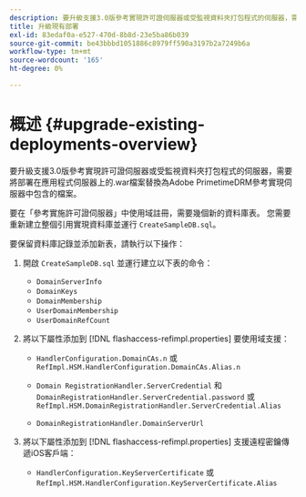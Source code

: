 ```yaml
---
description: 要升級支援3.0版參考實現許可證伺服器或受監視資料夾打包程式的伺服器，需要將部署在應用程式伺服器上的.war檔案替換為Adobe PrimetimeDRM參考實現伺服器中包含的檔案。
title: 升級現有部署
exl-id: 83edaf0a-e527-470d-8b8d-23e5ba86b039
source-git-commit: be43bbbd1051886c8979ff590a3197b2a7249b6a
workflow-type: tm+mt
source-wordcount: '165'
ht-degree: 0%

---
```


# 概述 {#upgrade-existing-deployments-overview}

要升級支援3.0版參考實現許可證伺服器或受監視資料夾打包程式的伺服器，需要將部署在應用程式伺服器上的.war檔案替換為Adobe PrimetimeDRM參考實現伺服器中包含的檔案。

要在「參考實施許可證伺服器」中使用域註冊，需要幾個新的資料庫表。 您需要重新建立整個引用實現資料庫並運行 `CreateSampleDB.sql`。

要保留資料庫記錄並添加新表，請執行以下操作：

1. 開啟 `CreateSampleDB.sql` 並運行建立以下表的命令：

   * `DomainServerInfo`
   * `DomainKeys`
   * `DomainMembership`
   * `UserDomainMembership`
   * `UserDomainRefCount`

1. 將以下屬性添加到 [!DNL flashaccess-refimpl.properties] 要使用域支援：

   * `HandlerConfiguration.DomainCAs.n` 或 `RefImpl.HSM.HandlerConfiguration.DomainCAs.Alias.n`

   * `Domain RegistrationHandler.ServerCredential` 和 `DomainRegistrationHandler.ServerCredential.password` 或 `RefImpl.HSM.DomainRegistrationHandler.ServerCredential.Alias`

   * `DomainRegistrationHandler.DomainServerUrl`

1. 將以下屬性添加到 [!DNL flashaccess-refimpl.properties] 支援遠程密鑰傳遞iOS客戶端：

   * `HandlerConfiguration.KeyServerCertificate` 或 `RefImpl.HSM.HandlerConfiguration.KeyServerCertificate.Alias`
